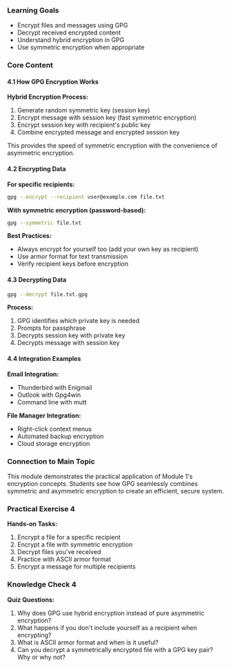 
### Learning Goals
- Encrypt files and messages using GPG
- Decrypt received encrypted content
- Understand hybrid encryption in GPG
- Use symmetric encryption when appropriate

### Core Content

#### 4.1 How GPG Encryption Works
**Hybrid Encryption Process:**
1. Generate random symmetric key (session key)
2. Encrypt message with session key (fast symmetric encryption)
3. Encrypt session key with recipient's public key
4. Combine encrypted message and encrypted session key

This provides the speed of symmetric encryption with the convenience of asymmetric encryption.

#### 4.2 Encrypting Data
**For specific recipients:**
```bash
gpg --encrypt --recipient user@example.com file.txt
```

**With symmetric encryption (password-based):**
```bash
gpg --symmetric file.txt
```

**Best Practices:**
- Always encrypt for yourself too (add your own key as recipient)
- Use armor format for text transmission
- Verify recipient keys before encryption

#### 4.3 Decrypting Data
```bash
gpg --decrypt file.txt.gpg
```

**Process:**
1. GPG identifies which private key is needed
2. Prompts for passphrase
3. Decrypts session key with private key
4. Decrypts message with session key

#### 4.4 Integration Examples
**Email Integration:**
- Thunderbird with Enigmail
- Outlook with Gpg4win
- Command line with mutt

**File Manager Integration:**
- Right-click context menus
- Automated backup encryption
- Cloud storage encryption

### Connection to Main Topic
This module demonstrates the practical application of Module 1's encryption concepts. Students see how GPG seamlessly combines symmetric and asymmetric encryption to create an efficient, secure system.

### Practical Exercise 4
**Hands-on Tasks:**
1. Encrypt a file for a specific recipient
2. Encrypt a file with symmetric encryption
3. Decrypt files you've received
4. Practice with ASCII armor format
5. Encrypt a message for multiple recipients

### Knowledge Check 4
**Quiz Questions:**
1. Why does GPG use hybrid encryption instead of pure asymmetric encryption?
2. What happens if you don't include yourself as a recipient when encrypting?
3. What is ASCII armor format and when is it useful?
4. Can you decrypt a symmetrically encrypted file with a GPG key pair? Why or why not?